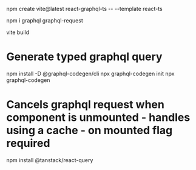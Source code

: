 ﻿npm create vite@latest react-graphql-ts -- --template react-ts

npm i graphql graphql-request

vite build

# Generate typed graphql query
npm install -D @graphql-codegen/cli
npx graphql-codegen init
npx graphql-codegen


# Cancels graphql request when component is unmounted - handles using a cache - on mounted flag required
npm install @tanstack/react-query




